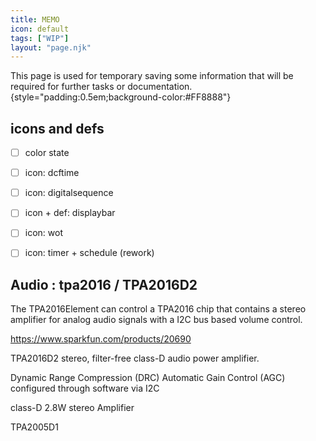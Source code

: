 ```yaml
---
title: MEMO
icon: default
tags: ["WIP"]
layout: "page.njk"
---
```


This page is used for temporary saving some information that will be required for further tasks or documentation.
{style="padding:0.5em;background-color:#FF8888"}


## icons and defs

* [ ] color state
* [ ] icon: dcftime
* [ ] icon: digitalsequence
* [ ] icon + def: displaybar
* [ ] icon: wot
* [ ] icon: timer + schedule (rework)


## Audio : tpa2016 / TPA2016D2

The TPA2016Element can control a TPA2016 chip that contains a stereo amplifier for analog audio signals with a I2C bus based volume control.

<https://www.sparkfun.com/products/20690>

TPA2016D2 stereo, filter-free class-D audio power amplifier.

Dynamic Range Compression (DRC)
Automatic Gain Control (AGC)
configured through software via I2C

class-D 2.8W stereo Amplifier

<!-- [tpa2016 Element](/elements/_tpa2016.md) -->

<!-- ## Audio : WM8960 -->


TPA2005D1

